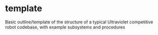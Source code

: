 # template
Basic outline/template of the structure of a typical Ultraviolet competitive robot codebase, with example subsystems and procedures
